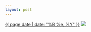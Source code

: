 ```yaml
---
layout: post
---
```


<p>
  <time><a href="/64">{{ page.date | date: "%B %e, %Y" }}</a></time>
  <a href="/64"><img src="{{ site.assets_url }}/64-640.jpg" srcset="{{ site.assets_url }}/64-1280.jpg 1280w, {{ site.assets_url }}/64-960.jpg 960w, {{ site.assets_url }}/64-640.jpg 640w, {{ site.assets_url }}/64-320.jpg 320w" sizes="(min-width: 700px) 50vw, calc(100vw - 2rem)" /></a>
</p>
